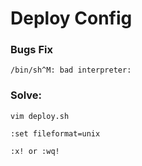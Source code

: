 # Deploy Config

### Bugs Fix
```/bin/sh^M: bad interpreter:```

### Solve:

```
vim deploy.sh
```
```
:set fileformat=unix
```
```
:x! or :wq!
```
